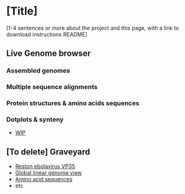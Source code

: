 # [Title]

[1-4 sentences or more about the project and this page, with a link to download instructions README]

## Live Genome browser

### Assembled genomes

### Multiple sequence alignments

### Protein structures & amino acids sequences

### Dotplots & synteny
- <a href="http://18.191.252.86/jbrowse2/?session=share-hVtI5QngK2&password=ohvG5" target="_blank">WIP</a>

## [To delete] Graveyard

- <a href="http://18.191.252.86/jbrowse2/?session=share-P4_UgTL0io&password=pLM0v" target="_blank">Reston ebolavirus VP35</a>
- <a href="http://18.191.252.86/jbrowse2/?session=share-PIqzGabFTA&password=aRGxI" target="_blank">Global linear genome view</a>
- <a href="http://18.191.252.86/jbrowse2/?session=share-Mkx3RuRoFb&password=c5eCw" target="_blank">Amino acid sequences</a>
- etc
